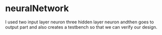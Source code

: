 # neuralNetwork
I used two input layer neuron three hidden layer neuron andthen goes to output part and also creates a testbench so that we can verify our design.

